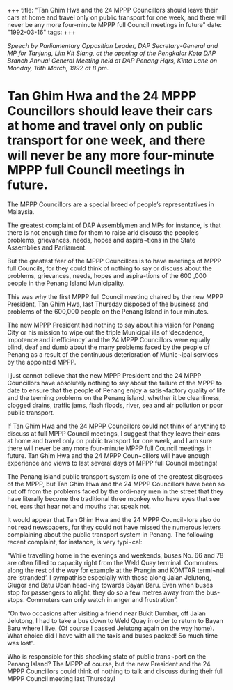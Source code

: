 +++ 
title: "Tan Ghim Hwa and the 24 MPPP Councillors should leave their cars at home and travel only on public transport for one week, and there will never be any more four-minute MPPP full Council meetings in future"
date: "1992-03-16"
tags:
+++

_Speech by Parliamentary Opposition Leader, DAP Secretary-General and MP for Tanjung, Lim Kit Siang, at the opening of the Pengkalar Kota DAP Branch Annual General Meeting held at DAP Penang Hqrs, Kinta Lane on Monday, 16th March, 1992 at 8 pm._

# Tan Ghim Hwa and the 24 MPPP Councillors should leave their cars at home and travel only on public transport for one week, and there will never be any more four-minute MPPP full Council meetings in future.

The MPPP Councillors are a special breed of people’s representatives in Malaysia.</u>

The greatest complaint of DAP Assemblymen and MPs for instance, is that there is not enough time for them to raise arid discuss the people’s problems, grievances, needs, hopes and aspira¬tions in the State Assemblies and Parliament.

But the greatest fear of the MPPP Councillors is to have meetings of MPPP full Councils, for they could think of nothing to say or discuss about the problems, grievances, needs, hopes and aspira-tions of the 
600 ,000 people in the Penang Island Municipality.

This was why the first MPPP full Council meeting chaired by the new MPPP President, Tan Ghim Hwa, last Thursday disposed of the business and problems of the 600,000 people on the Penang Island in four minutes.

The new MPPP President had nothing to say about his vision for Penang City or his mission to wipe out the triple Municipal ills of ‘decadence, impotence and inefficiency’ and the 24 MPPP Councillors were equally blind, deaf and dumb about the many problems faced by the people of Penang as a result of the continuous deterioration of Munic¬ipal services by the appointed MPPP.

I just cannot believe that the new MPPP President and the 24 MPPP Councillors have absolutely nothing to say about the failure of the MPPP to date to ensure that the people of Penang enjoy a satis¬factory quality of life and the teeming problems on the Penang island, whether it be cleanliness, clogged drains, traffic jams, flash floods, river, sea and air pollution or poor public transport.

If Tan Ghim Hwa and the 24 MPPP Councillors could not think of anything to discuss at full MPPP Council meetings, I suggest that they leave their cars at home and travel only on public transport for one week, and I am sure there will never be any more four-minute MPPP full Council meetings in future. 
Tan Ghim Hwa and the 24 MPPP Coun¬cillors will have enough experience and views to last several days of MPPP full Council meetings!

The Penang island public transport system is one of the greatest disgraces of the MPPP, but Tan Ghim Hwa and the 24 MPPP Councillors have been so cut off from the problems faced by the ordi-nary men 
in the street that they have literally become the traditional three monkey who have eyes that see not, 
ears that hear not and mouths that speak not.

It would appear that Tan Ghim Hwa and the 24 MPPP Council¬lors also do not read newspapers, for they could not have missed the numerous letters complaining about the public transport system in Penang. 
The following recent complaint, for instance, is very typi¬cal:

“While travelling home in the evenings and weekends, buses No. 66 and 78 are often filled to capacity right from the Weld Quay terminal. Commuters along the rest of the way for example at the Prangin and KOMTAR termi¬nal are ‘stranded’. I sympathise especially with those along Jalan Jelutong, Glugor and Batu Uban head¬ing towards Bayan Baru. Even when buses stop for passengers to alight, they do so a few metres away from the bus-stops. Commuters can only watch in anger and frustration”.

“On two occasions after visiting a friend near Bukit Dumbar, off Jalan Jelutong, I had to take a bus down to Weld Quay in order to return to Bayan Baru where I live. (Of course I passed Jelutong again on the way home). What choice did I have with all the taxis and buses packed! So much time was lost”.

Who is responsible for this shocking state of public trans¬port on the Penang Island? The MPPP of course, but the new President and the 24 MPPP Councillors could think of nothing to talk and discuss during  their full MPPP Council meeting last Thursday!
 
